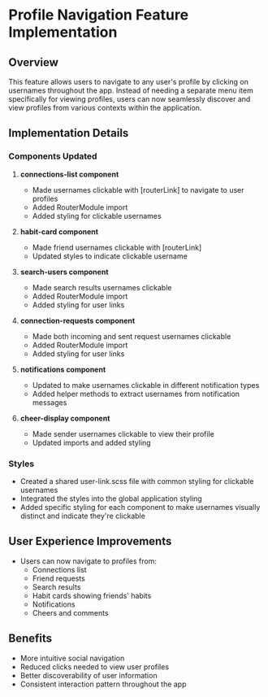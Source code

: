 # Profile Navigation Feature Implementation

## Overview
This feature allows users to navigate to any user's profile by clicking on usernames throughout the app. Instead of needing a separate menu item specifically for viewing profiles, users can now seamlessly discover and view profiles from various contexts within the application.

## Implementation Details

### Components Updated
1. **connections-list component**
   - Made usernames clickable with [routerLink] to navigate to user profiles
   - Added RouterModule import
   - Added styling for clickable usernames

2. **habit-card component**
   - Made friend usernames clickable with [routerLink]
   - Updated styles to indicate clickable username

3. **search-users component**
   - Made search results usernames clickable
   - Added RouterModule import
   - Added styling for user links

4. **connection-requests component**
   - Made both incoming and sent request usernames clickable
   - Added RouterModule import
   - Added styling for user links

5. **notifications component**
   - Updated to make usernames clickable in different notification types
   - Added helper methods to extract usernames from notification messages

6. **cheer-display component**
   - Made sender usernames clickable to view their profile
   - Updated imports and added styling

### Styles
- Created a shared user-link.scss file with common styling for clickable usernames
- Integrated the styles into the global application styling
- Added specific styling for each component to make usernames visually distinct and indicate they're clickable

## User Experience Improvements
- Users can now navigate to profiles from:
  - Connections list
  - Friend requests
  - Search results
  - Habit cards showing friends' habits
  - Notifications
  - Cheers and comments

## Benefits
- More intuitive social navigation
- Reduced clicks needed to view user profiles
- Better discoverability of user information
- Consistent interaction pattern throughout the app
